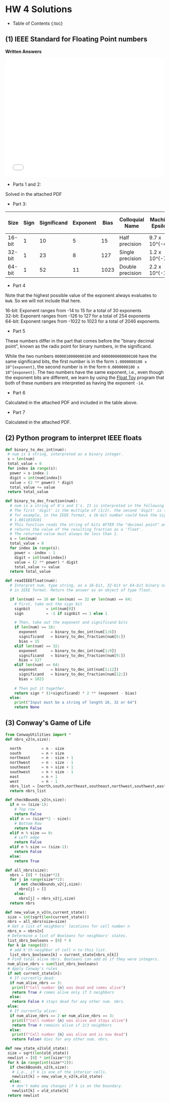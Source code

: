 # HW 4 Solutions

* Table of Contents
{:toc}

## (1) IEEE Standard for Floating Point numbers

**Written Answers**

<embed src="floats.pdf" width="500" height="375" 
 type="application/pdf">

- Parts 1 and 2:

Solved in the attached PDF

- Part 3:

| Size   | Sign | Significand | Exponent | Bias | Colloquial Name  | Machine Epsilon | Largest number | Smallest number | Number of numbers |
| ------ | ---- | ----------- | -------- | ---- | ---------------- | --------------- | -------------- | --------------- | ----------------- |
| 16-bit | 1    | 10          | 5        | 15   | Half precision   | 9.7 x 10^{-4}   | 65,504         | 5.97 x 10^{-8}  | 63,488            |
| 32-bit | 1    | 23          | 8        | 127  | Single precision | 1.2 x 10^{-7}   | 3.4 x 10^{38}  | 1.4 x 10^{-45}  | 4.27 x 10^{9}     |
| 64-bit | 1    | 52          | 11       | 1023 | Double precision | 2.2 x 10^{-16}  | 1.8 x 10^{308} | 5 x 10^{-324}   | 1.84 x 10^{19}    |

- Part 4

Note that the highest possible value of the exponent always evaluates to `NaN`. So we will not include that here.

16-bit: Exponent ranges from -14 to 15 for a total of 30 exponents  
32-bit: Exponent ranges from -126 to 127 for a total of 254 exponents  
64-bit: Exponent ranges from -1022 to 1023 for a total of 2046 exponents.

- Part 5

These numbers differ in the part that comes before the "binary decimal point", known as the radix point for binary numbers, in the significand. 

While the two numbers `0000010000000100` and `0000000000000100` have the same significand bits, the first number is in the form `1.0000000100 x 10^{exponent}`, the second number is in the form `0.0000000100 x 10^{exponent}`. The two numbers have the same exponent, i.e., even though the exponent bits are different, we learn by using the [Float Toy](https://evanw.github.io/float-toy/) program that both of these numbers are interpreted as having the exponent `-14`.

- Part 6

Calculated in the attached PDF and included in the table above.

- Part 7

Calculated in the attached PDF.

## (2) Python program to interpret IEEE floats

~~~python
def binary_to_dec_int(num):
 # num is a string, interpreted as a binary integer.
 s = len(num)
 total_value = 0
 for index in range(s):
  power = s-index-1
  digit = int(num[index])
  value = (2 ** power) * digit
  total_value += value
 return total_value

def binary_to_dec_fraction(num):
  # num is a string of 0's and 1's. It is interpreted in the following way:
  # The first 'digit' is the multiple of (1/2). the second 'digit' is the multiple of (1/4). The third 'digit' is the multiple of (1/8), and so on.
  # for example, in the IEEE format, a 16-bit number could have the significand
  # 1.0011010101
  # This function reads the string of bits AFTER the "decimal point" and
  # returns the value of the resulting fraction as a 'float'.
  # The returned value must always be less than 1.
  s = len(num)
  total_value = 0
  for index in range(s):
    power = -index - 1
    digit = int(num[index])
    value = (2 ** power) * digit
    total_value += value
  return total_value

def readIEEEfloat(num):
  # Interpret num, type string, as a 16-bit, 32-bit or 64-bit binary number stored
  # in IEEE format. Return the answer as an object of type float.

  if len(num) == 16 or len(num) == 32 or len(num) == 64:
    # First, take out the sign bit
    signbit       = int(num[0])
    sign          = -1 if signbit == 1 else 1

    # Then, take out the exponent and significand bits
    if len(num) == 16:
      exponent      = binary_to_dec_int(num[1:6])
      significand   = binary_to_dec_fraction(num[6:])
      bias = 15
    elif len(num) == 32:
      exponent      = binary_to_dec_int(num[1:9])
      significand   = binary_to_dec_fraction(num[9:])
      bias = 127
    elif len(num) == 64:
      exponent      = binary_to_dec_int(num[1:12])
      significand   = binary_to_dec_fraction(num[12:])
      bias = 1023
    
    # Then put it together.
    return sign * (1+significand) * 2 ** (exponent - bias)
  else:
    print("Input must be a string of length 16, 32 or 64")
    return None
~~~

## (3) Conway's Game of Life

~~~python
from ConwayUtilities import *
def nbrs_v2(n,size):

  north         = n - size
  south         = n + size
  northeast     = n - size + 1
  northwest     = n - size - 1
  southeast     = n + size + 1
  southwest     = n + size - 1
  east          = n + 1
  west          = n - 1
  nbrs_list = [north,south,northeast,southeast,northwest,southwest,east,west]
  return nbrs_list

def checkBounds_v2(n,size):
  if n <= (size-1):
    # Top row
    return False
  elif n >= (size**2 - size):
    # Bottom Row
    return False
  elif n % size == 0:
    # Left edge
    return False
  elif n % size == (size-1):
    return False
  else:
    return True

def all_nbrs(size):
  nbrs = [0] * (size**2)
  for j in range(size**2):
    if not checkBounds_v2(j,size):
      nbrs[j] = []
    else:
      nbrs[j] = nbrs_v2(j,size)
  return nbrs

def new_value_n_v2(n,current_state):
 size = int(sqrt(len(current_state)))
 nbrs = all_nbrs(size=size)
 # Get a list of neighbors' locations for cell number n
 nbrs_n = nbrs[n]
 # Determine a list of Booleans for neighbors' states.
 list_nbrs_booleans = [0] * 8
 for k in range(8):
  # add k'th neighbor of cell n to this list.
  list_nbrs_booleans[k] = current_state[nbrs_n[k]]
 # Find total alive nbrs. Booleans can add as if they were integers.
 num_alive_nbrs = sum(list_nbrs_booleans)
 # Apply Conway's rules
 if not current_state[n]:
  # If currently dead:
  if num_alive_nbrs == 3:
   print(f"Cell number {n} was dead and comes alive")
   return True # comes alive only if 3 neighbors
  else:
   return False # stays dead for any other num. nbrs.
 else:
  # If currently alive:
  if num_alive_nbrs == 2 or num_alive_nbrs == 3:
   print(f"Cell number {n} was alive and stays alive")
   return True # remains alive if 2/3 neighbors
  else:
   print(f"Cell number {n} was alive and is now dead")
   return False# dies for any other num. nbrs.

def new_state_v2(old_state):
 size = sqrt(len(old_state))
 newlist = [0] * int(size**2)
 for k in range(int(size**2)):
  if checkBounds_v2(k,size):
   # i.e., if k is one of the interior cells.
   newlist[k] = new_value_n_v2(k,old_state)
  else:
   # don't make any changes if k is on the boundary.
   newlist[k] = old_state[k]
 return newlist


~~~

